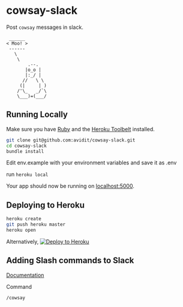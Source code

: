 # cowsay-slack

Post `cowsay` messages in slack.

```text
 ______
< Moo! >
 ------
   \
    \
        .--.
       |o_o |
       |:_/ |
      //   \ \
     (|     | )
    /'\_   _/`\
    \___)=(___/
```

## Running Locally

Make sure you have [Ruby](https://www.ruby-lang.org/) and the [Heroku Toolbelt](https://toolbelt.heroku.com/) installed.

```sh
git clone git@github.com:avidit/cowsay-slack.git
cd cowsay-slack
bundle install
```

Edit env.example with your environment variables and save it as .env

run `heroku local`

Your app should now be running on [localhost:5000](http://localhost:5000/).

## Deploying to Heroku

```sh
heroku create
git push heroku master
heroku open
```

Alternatively, [![Deploy to Heroku](https://www.herokucdn.com/deploy/button.png)](https://heroku.com/deploy?template=https://github.com/avidit/cowsay-slack)

## Adding Slash commands to Slack

[Documentation](https://api.slack.com/legacy/custom-integrations/slash-commands)

Command

```text
/cowsay
```
